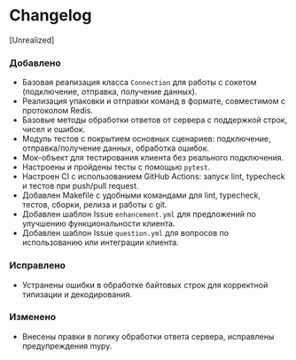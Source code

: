 # Changelog

[Unrealized]

### Добавлено
- Базовая реализация класса `Connection` для работы с сокетом (подключение, отправка, получение данных).
- Реализация упаковки и отправки команд в формате, совместимом с протоколом Redis.
- Базовые методы обработки ответов от сервера с поддержкой строк, чисел и ошибок.
- Модуль тестов с покрытием основных сценариев: подключение, отправка/получение данных, обработка ошибок.
- Мок-объект для тестирования клиента без реального подключения.
- Настроены и пройдены тесты с помощью `pytest`.
- Настроен CI с использованием GitHub Actions: запуск lint, typecheck и тестов при push/pull request.
- Добавлен Makefile с удобными командами для lint, typecheck, тестов, сборки, релиза и работы с git.
- Добавлен шаблон Issue `enhancement.yml` для предложений по улучшению функциональности клиента.
- Добавлен шаблон Issue `question.yml` для вопросов по использованию или интеграции клиента.

### Исправлено
- Устранены ошибки в обработке байтовых строк для корректной типизации и декодирования.

### Изменено
- Внесены правки в логику обработки ответа сервера, исправлены предупреждения mypy.
